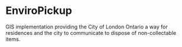 # EnviroPickup
GIS implementation providing the City of London Ontario a way for residences and the city to communicate to dispose of non-collectable items. 
